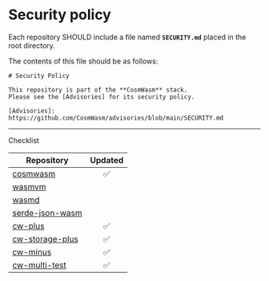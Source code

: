 # Security policy

Each repository SHOULD include a file named **`SECURITY.md`** placed in the root directory.

The contents of this file should be as follows:

```text
# Security Policy

This repository is part of the **CosmWasm** stack.
Please see the [Advisories] for its security policy.

[Advisories]: https://github.com/CosmWasm/advisories/blob/main/SECURITY.md
```

---

Checklist

| Repository        | Updated |
|-------------------|:-------:|
| [cosmwasm]        |    ✅    |
| [wasmvm]          |         |
| [wasmd]           |         |
| [serde-json-wasm] |         |
| [cw-plus]         |    ✅    |
| [cw-storage-plus] |    ✅    |
| [cw-minus]        |    ✅    |
| [cw-multi-test]   |    ✅    |

[cosmwasm]: https://github.com/CosmWasm/cosmwasm
[cw-minus]: https://github.com/CosmWasm/cw-minus
[cw-multi-test]: https://github.com/CosmWasm/cw-multi-test
[cw-plus]: https://github.com/CosmWasm/cw-plus
[cw-storage-plus]: https://github.com/CosmWasm/cw-storage-plus
[serde-json-wasm]: https://github.com/CosmWasm/serde-json-wasm
[wasmd]: https://github.com/CosmWasm/wasmd
[wasmvm]: https://github.com/CosmWasm/wasmvm
